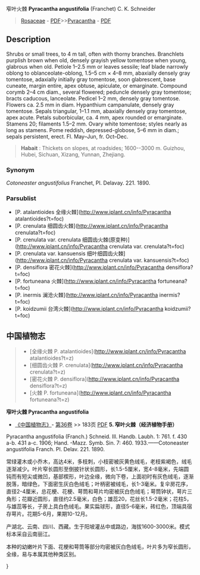 窄叶火棘 **Pyracantha angustifolia** (Franchet) C. K. Schneider

> [Rosaceae](http://www.iplant.cn/info/Rosaceae?t=foc) - [PDF](http://www.iplant.cn/foc/pdf/Rosaceae.pdf)>>[Pyracantha](http://www.iplant.cn/info/Pyracantha?t=foc) - [PDF](http://www.iplant.cn/foc/pdf/Pyracantha.pdf)

## Description

Shrubs or small trees, to 4 m tall, often with thorny branches. Branchlets purplish brown when old, densely grayish yellow tomentose when young, glabrous when old. Petiole 1–2.5 mm or leaves sessile; leaf blade narrowly oblong to oblanceolate-oblong, 1.5–5 cm × 4–8 mm, abaxially densely gray tomentose, adaxially initially gray tomentose, soon glabrescent, base cuneate, margin entire, apex obtuse, apiculate, or emarginate. Compound corymb 2–4 cm diam., several flowered; peduncle densely gray tomentose; bracts caducous, lanceolate. Pedicel 1–2 mm, densely gray tomentose. Flowers ca. 2.5 mm in diam. Hypanthium campanulate, densely gray tomentose. Sepals triangular, 1–1.1 mm, abaxially densely gray tomentose, apex acute. Petals suborbicular, ca. 4 mm, apex rounded or emarginate. Stamens 20; filaments 1.5–2 mm. Ovary white tomentose; styles nearly as long as stamens. Pome reddish, depressed-globose, 5–6 mm in diam.; sepals persistent, erect. Fl. May–Jun, fr. Oct–Dec.

> **Habait** : 
> Thickets on slopes, at roadsides; 1600--3000 m. Guizhou, Hubei, Sichuan, Xizang, Yunnan, Zhejiang.

### Synonym
*Cotoneaster angustifolius* Franchet, Pl. Delavay. 221. 1890.

### Parsublist

* [P.  atalantioides  全缘火棘](http://www.iplant.cn/info/Pyracantha atalantioides?t=foc)
* [P.  crenulata  细圆齿火棘](http://www.iplant.cn/info/Pyracantha crenulata?t=foc)
* [P.  crenulata var. crenulata  细圆齿火棘(原变种)](http://www.iplant.cn/info/Pyracantha crenulata var. crenulata?t=foc)
* [P.  crenulata var. kansuensis  细叶细圆齿火棘](http://www.iplant.cn/info/Pyracantha crenulata var. kansuensis?t=foc)
* [P.  densiflora  密花火棘](http://www.iplant.cn/info/Pyracantha densiflora?t=foc)
* [P.  fortuneana  火棘](http://www.iplant.cn/info/Pyracantha fortuneana?t=foc)
* [P.  inermis  澜沧火棘](http://www.iplant.cn/info/Pyracantha inermis?t=foc)
* [P.  koidzumii  台湾火棘](http://www.iplant.cn/info/Pyracantha koidzumii?t=foc)

## 中国植物志

> * [全缘火棘  P.  atalantioides](http://www.iplant.cn/info/Pyracantha atalantioides?t=z)
> * [细圆齿火棘  P.  crenulata](http://www.iplant.cn/info/Pyracantha crenulata?t=z)
> * [密花火棘  P.  densiflora](http://www.iplant.cn/info/Pyracantha densiflora?t=z)
> * [火棘  P.  fortuneana](http://www.iplant.cn/info/Pyracantha fortuneana?t=z)

**窄叶火棘 Pyracantha angustifolia**

* [《中国植物志》](http://www.iplant.cn/frps)- [第36卷](http://www.iplant.cn/frps/vol/36) >> 183页 [PDF](http://www.iplant.cn/frps/pdf/36/183b.PDF)
**5. 窄叶火棘（经济植物手册）**

Pyracantha angustifolia (Franch.) Schneid. Ill. Handb. Laubh. 1: 761. f. 430 a-b. 431 a-c. 1906; Hand. -Mazz. Symb. Sin. 7: 460. 1933.——Cotoneaster angustifolia Franch. Pl. Delav. 221. 1890.

常绿灌木或小乔木，高达4米，多枝刺，小枝密被灰黄色绒毛，老枝紫褐色，绒毛逐渐减少。叶片窄长圆形至倒披针状长圆形，长1.5-5厘米，宽4-8毫米，先端圆钝而有短尖或微凹，基部楔形，叶边全缘，微向下卷，上面初时有灰色绒毛，逐渐脱落，暗绿色，下面密生灰白色绒毛；叶柄密被绒毛，长1-3毫米。复伞房花序，直径2-4厘米，总花梗、花梗、萼筒和萼片均密被灰白色绒毛；萼筒钟状，萼片三角形；花瓣近圆形，直径约2.5毫米，白色；雄蕊20，花丝长1.5-2毫米；花柱5，与雄蕊等长，子房上具白色绒毛。果实扁球形，直径5-6毫米，砖红色，顶端具宿存萼片。花期5-6月，果期10-12月。

产湖北、云南、四川、西藏。生于阳坡灌丛中或路边，海拔1600-3000米。模式标本采自云南丽江。

本种的幼嫩叶片下面、花梗和萼筒等部分均密被灰白色绒毛，叶片多为窄长圆形，全缘，易与本属其他种类区别。

}